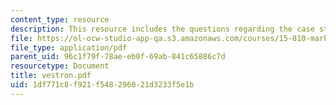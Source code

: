 ```yaml
---
content_type: resource
description: This resource includes the questions regarding the case study of Vestron.
file: https://ol-ocw-studio-app-qa.s3.amazonaws.com/courses/15-810-marketing-management-fall-2004/1df771c8f921f548296021d3233f5e1b_vestron.pdf
file_type: application/pdf
parent_uid: 96c1f79f-78ae-eb0f-69ab-841c65886c7d
resourcetype: Document
title: vestron.pdf
uid: 1df771c8-f921-f548-2960-21d3233f5e1b
---
```

